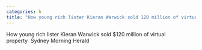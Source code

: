 ```yaml
---
categories: h
title: "How young rich lister Kieran Warwick sold 120 million of virtual property  Sydney Morning Herald"
---
```

How young rich lister Kieran Warwick sold $120 million of virtual property&nbsp;&nbsp;Sydney Morning Herald